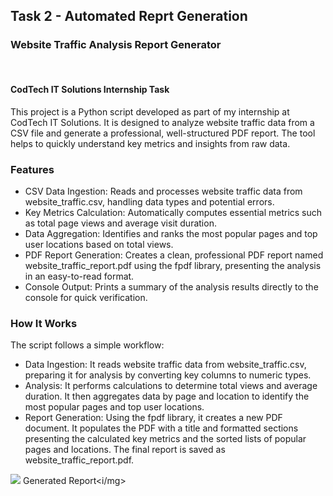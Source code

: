 ## Task 2 - Automated Reprt Generation 

<h3>Website Traffic Analysis Report Generator</h3>
<br>
<h4>CodTech IT Solutions Internship Task</h4>
<p>This project is a Python script developed as part of my internship at CodTech IT Solutions. It is designed to analyze website traffic data from a CSV file and generate a professional, well-structured PDF report. The tool helps to quickly understand key metrics and insights from raw data.</p>
<h3>Features</h3>
<ul>
   <li>CSV Data Ingestion: Reads and processes website traffic data from website_traffic.csv, handling data types and potential errors.</li>
   <li>Key Metrics Calculation: Automatically computes essential metrics such as total page views and average visit duration.</li>
   <li>Data Aggregation: Identifies and ranks the most popular pages and top user locations based on total views.</li>
   <li>PDF Report Generation: Creates a clean, professional PDF report named website_traffic_report.pdf using the fpdf library, presenting the analysis in an easy-to-read format.</li>
   <li>Console Output: Prints a summary of the analysis results directly to the console for quick verification.</li>
</ul>

<h3>How It Works</h3>
<p>The script follows a simple workflow:</p>
<ul>
    <li>Data Ingestion: It reads website traffic data from website_traffic.csv, preparing it for analysis by converting key columns to numeric types.</li>
    <li>Analysis: It performs calculations to determine total views and average duration. It then aggregates data by page and location to identify the most popular pages and top user locations.</li>
    <li>Report Generation: Using the fpdf library, it creates a new PDF document. It populates the PDF with a title and formatted sections presenting the calculated key metrics and the sorted lists of popular pages and locations. The final report is saved as website_traffic_report.pdf.</li>
</ul>

<img src="C:\Users\bhoomika_chandani\Pictures\Screenshots\report.png"> Generated Report<i/mg>


